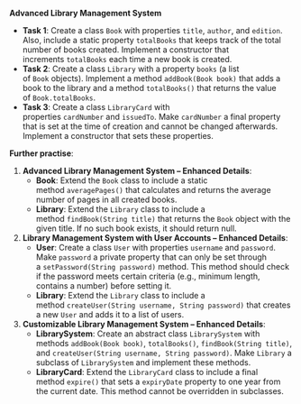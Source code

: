 **Advanced Library Management System**

- **Task 1**: Create a class `Book` with properties `title`, `author`, and `edition`. Also, include a static property `totalBooks` that keeps track of the total number of books created. Implement a constructor that increments `totalBooks` each time a new book is created.
- **Task 2**: Create a class `Library` with a property `books` (a list of `Book` objects). Implement a method `addBook(Book book)` that adds a book to the library and a method `totalBooks()` that returns the value of `Book.totalBooks`.
- **Task 3**: Create a class `LibraryCard` with properties `cardNumber` and `issuedTo`. Make `cardNumber` a final property that is set at the time of creation and cannot be changed afterwards. Implement a constructor that sets these properties.

**Further practise**:

1. **Advanced Library Management System – Enhanced Details**:
    - **Book**: Extend the `Book` class to include a static method `averagePages()` that calculates and returns the average number of pages in all created books.
    - **Library**: Extend the `Library` class to include a method `findBook(String title)` that returns the `Book` object with the given title. If no such book exists, it should return null.
2. **Library Management System with User Accounts – Enhanced Details**:
    - **User**: Create a class `User` with properties `username` and `password`. Make `password` a private property that can only be set through a `setPassword(String password)` method. This method should check if the password meets certain criteria (e.g., minimum length, contains a number) before setting it.
    - **Library**: Extend the `Library` class to include a method `createUser(String username, String password)` that creates a new `User` and adds it to a list of users.
3. **Customizable Library Management System – Enhanced Details**:
    - **LibrarySystem**: Create an abstract class `LibrarySystem` with methods `addBook(Book book)`, `totalBooks()`, `findBook(String title)`, and `createUser(String username, String password)`. Make `Library` a subclass of `LibrarySystem` and implement these methods.
    - **LibraryCard**: Extend the `LibraryCard` class to include a final method `expire()` that sets a `expiryDate` property to one year from the current date. This method cannot be overridden in subclasses.